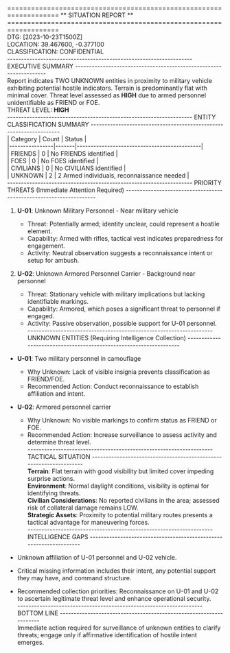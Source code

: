 =================================================================== ** SITUATION REPORT ** ===================================================================  
DTG: [2023-10-23T1500Z]  
LOCATION: 39.467600, -0.377100  
CLASSIFICATION: CONFIDENTIAL  
------------------------------------------------------------------- EXECUTIVE SUMMARY -------------------------------------------------------------------  
Report indicates TWO UNKNOWN entities in proximity to military vehicle exhibiting potential hostile indicators. Terrain is predominantly flat with minimal cover. Threat level assessed as **HIGH** due to armed personnel unidentifiable as FRIEND or FOE.  
THREAT LEVEL: **HIGH**  
------------------------------------------------------------------- ENTITY CLASSIFICATION SUMMARY -------------------------------------------------------------------  
| Category       | Count | Status                                      |  
|----------------|-------|---------------------------------------------|  
| FRIENDS        | 0     | No FRIENDS identified                        |  
| FOES           | 0     | No FOES identified                          |  
| CIVILIANS      | 0     | No CIVILIANS identified                     |  
| UNKNOWN        | 2     | 2 Armed individuals, reconnaissance needed  |  
------------------------------------------------------------------- PRIORITY THREATS (Immediate Attention Required) -------------------------------------------------------------------  
1. **U-01**: Unknown Military Personnel - Near military vehicle  
   - Threat: Potentially armed; identity unclear, could represent a hostile element.  
   - Capability: Armed with rifles, tactical vest indicates preparedness for engagement.  
   - Activity: Neutral observation suggests a reconnaissance intent or setup for ambush.  

2. **U-02**: Unknown Armored Personnel Carrier - Background near personnel  
   - Threat: Stationary vehicle with military implications but lacking identifiable markings.  
   - Capability: Armored, which poses a significant threat to personnel if engaged.  
   - Activity: Passive observation, possible support for U-01 personnel.  
------------------------------------------------------------------- UNKNOWN ENTITIES (Requiring Intelligence Collection) -------------------------------------------------------------------  
- **U-01**: Two military personnel in camouflage  
  - Why Unknown: Lack of visible insignia prevents classification as FRIEND/FOE.  
  - Recommended Action: Conduct reconnaissance to establish affiliation and intent.  

- **U-02**: Armored personnel carrier  
  - Why Unknown: No visible markings to confirm status as FRIEND or FOE.  
  - Recommended Action: Increase surveillance to assess activity and determine threat level.  
------------------------------------------------------------------- TACTICAL SITUATION -------------------------------------------------------------------  
**Terrain**: Flat terrain with good visibility but limited cover impeding surprise actions.  
**Environment**: Normal daylight conditions, visibility is optimal for identifying threats.  
**Civilian Considerations**: No reported civilians in the area; assessed risk of collateral damage remains LOW.  
**Strategic Assets**: Proximity to potential military routes presents a tactical advantage for maneuvering forces.  
------------------------------------------------------------------- INTELLIGENCE GAPS -------------------------------------------------------------------  
- Unknown affiliation of U-01 personnel and U-02 vehicle.  
- Critical missing information includes their intent, any potential support they may have, and command structure.  
- Recommended collection priorities: Reconnaissance on U-01 and U-02 to ascertain legitimate threat level and enhance operational security.  
------------------------------------------------------------------- BOTTOM LINE -------------------------------------------------------------------  
Immediate action required for surveillance of unknown entities to clarify threats; engage only if affirmative identification of hostile intent emerges.